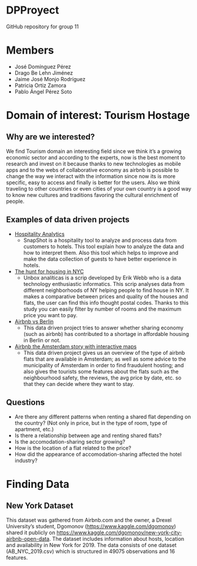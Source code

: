 # DPProyect
GitHub repository for group 11
# Members
- José Domínguez Pérez
- Drago Be Lehn Jiménez
- Jaime José Monjo Rodríguez
- Patricia Ortiz Zamora
- Pablo Ángel Pérez Soto
# Domain of interest: Tourism Hostage
## Why are we interested?
We find Tourism domain  an interesting field since we think it’s a growing economic sector and according to the experts, now is the best moment to research and invest on it because thanks to new technologies as mobile apps and to the webs of collaborative economy as airbnb is possible to change the way we interact with the information since now its is more specific, easy to access and finally  is better for the users.
Also we think traveling to other countries or even cities of your own country is a good way to know new cultures and traditions favoring the cultural enrichment of people.
## Examples of data driven projects
* [Hospitality Analytics](http://skiftx.com/wp-content/uploads/2016/12/Skift-SnapShot-Hospitality-Analytics-1.pdf)
    * SnapShot is a hospitality tool to analyze and process data from customers to hotels. This tool explain how to analyze the data and how to interpret them. Also this tool which helps to improve and make the data  collection of guests to have better experience in hotels.
* [The hunt for housing in NYC](https://unboxed-analytics.com/data-technology/the-hunt-for-housing-in-nyc-a-data-driven-approach/)
    * Unbox analíticas is a scrip developed by Erik Webb who is a data technology enthusiastic informatics. This scrip analyses data from different neighborhoods of NY helping people to find house in NY.  It makes a comparative between prices and quality of the houses and flats, the user can find this info thought postal codes.
Thanks to this study you can easily filter by number of rooms and the maximum price you want to pay.
* [Airbnb vs Berlin](http://airbnbvsberlin.com)
    * This data driven project tries to answer whether sharing economy (such as airbnb) has contributed to a shortage in affordable housing in Berlin or not.
* [Airbnb the Amsterdam story with interactive maps](https://www.kaggle.com/erikbruin/airbnb-the-amsterdam-story-with-interactive-maps)
    * This data driven project gives us an overview of the type of airbnb flats that are available in Amsterdam; as well as some advice to the municipality of Amsterdam in order to find fraudulent hosting; and also gives the tourists some features about the flats such as the neighbourhood safety, the reviews, the avg price by date, etc. so that they can decide where they want to stay.
## Questions
- Are there any different patterns when renting a shared flat depending on the country? (Not only in price, but in the type of room, type of apartment, etc.)
- Is there a relationship between age and renting shared flats?
- Is the accomodation-sharing sector growing?
- How is the location of a flat related to the price?
- How did the appearance of accomodation-sharing affected the hotel industry?
# Finding Data
## New York Dataset
This dataset was gathered from Airbnb.com and the owner, a Drexel University’s student, Dgomonov (https://www.kaggle.com/dgomonov) shared it publicly on https://www.kaggle.com/dgomonov/new-york-city-airbnb-open-data. The dataset includes information about hosts, location and availability in New York for 2019. 
The data consists of one dataset (AB_NYC_2019.csv) which is structured in 49075 observations and 16 features.

